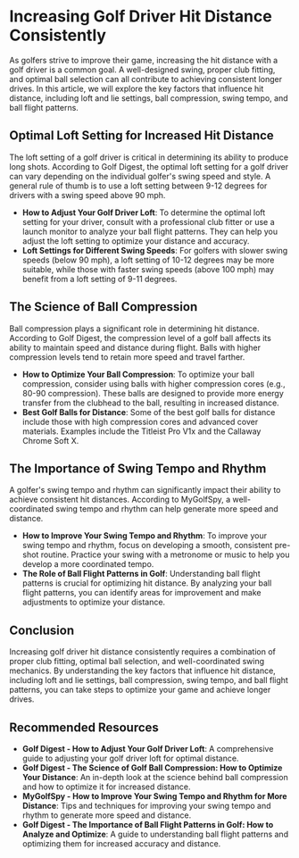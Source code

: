 **Increasing Golf Driver Hit Distance Consistently**
=====================================================

As golfers strive to improve their game, increasing the hit distance with a golf driver is a common goal. A well-designed swing, proper club fitting, and optimal ball selection can all contribute to achieving consistent longer drives. In this article, we will explore the key factors that influence hit distance, including loft and lie settings, ball compression, swing tempo, and ball flight patterns.

**Optimal Loft Setting for Increased Hit Distance**
---------------------------------------------------

The loft setting of a golf driver is critical in determining its ability to produce long shots. According to Golf Digest, the optimal loft setting for a golf driver can vary depending on the individual golfer's swing speed and style. A general rule of thumb is to use a loft setting between 9-12 degrees for drivers with a swing speed above 90 mph.

*   **How to Adjust Your Golf Driver Loft**: To determine the optimal loft setting for your driver, consult with a professional club fitter or use a launch monitor to analyze your ball flight patterns. They can help you adjust the loft setting to optimize your distance and accuracy.
*   **Loft Settings for Different Swing Speeds**: For golfers with slower swing speeds (below 90 mph), a loft setting of 10-12 degrees may be more suitable, while those with faster swing speeds (above 100 mph) may benefit from a loft setting of 9-11 degrees.

**The Science of Ball Compression**
---------------------------------

Ball compression plays a significant role in determining hit distance. According to Golf Digest, the compression level of a golf ball affects its ability to maintain speed and distance during flight. Balls with higher compression levels tend to retain more speed and travel farther.

*   **How to Optimize Your Ball Compression**: To optimize your ball compression, consider using balls with higher compression cores (e.g., 80-90 compression). These balls are designed to provide more energy transfer from the clubhead to the ball, resulting in increased distance.
*   **Best Golf Balls for Distance**: Some of the best golf balls for distance include those with high compression cores and advanced cover materials. Examples include the Titleist Pro V1x and the Callaway Chrome Soft X.

**The Importance of Swing Tempo and Rhythm**
---------------------------------------------

A golfer's swing tempo and rhythm can significantly impact their ability to achieve consistent hit distances. According to MyGolfSpy, a well-coordinated swing tempo and rhythm can help generate more speed and distance.

*   **How to Improve Your Swing Tempo and Rhythm**: To improve your swing tempo and rhythm, focus on developing a smooth, consistent pre-shot routine. Practice your swing with a metronome or music to help you develop a more coordinated tempo.
*   **The Role of Ball Flight Patterns in Golf**: Understanding ball flight patterns is crucial for optimizing hit distance. By analyzing your ball flight patterns, you can identify areas for improvement and make adjustments to optimize your distance.

**Conclusion**
----------

Increasing golf driver hit distance consistently requires a combination of proper club fitting, optimal ball selection, and well-coordinated swing mechanics. By understanding the key factors that influence hit distance, including loft and lie settings, ball compression, swing tempo, and ball flight patterns, you can take steps to optimize your game and achieve longer drives.

**Recommended Resources**
-------------------------

*   **Golf Digest - How to Adjust Your Golf Driver Loft**: A comprehensive guide to adjusting your golf driver loft for optimal distance.
*   **Golf Digest - The Science of Golf Ball Compression: How to Optimize Your Distance**: An in-depth look at the science behind ball compression and how to optimize it for increased distance.
*   **MyGolfSpy - How to Improve Your Swing Tempo and Rhythm for More Distance**: Tips and techniques for improving your swing tempo and rhythm to generate more speed and distance.
*   **Golf Digest - The Importance of Ball Flight Patterns in Golf: How to Analyze and Optimize**: A guide to understanding ball flight patterns and optimizing them for increased accuracy and distance.
